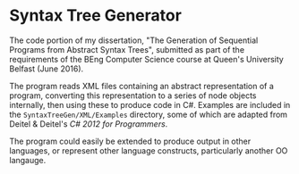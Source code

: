 # Syntax Tree Generator
The code portion of my dissertation, "The Generation of Sequential Programs from Abstract Syntax Trees", submitted as part of the requirements of the BEng Computer Science course at Queen's University Belfast (June 2016).

The program reads XML files containing an abstract representation of a program, converting this representation to a series of node objects internally, then using these to produce code in C#. Examples are included in the `SyntaxTreeGen/XML/Examples` directory, some of which are adapted from Deitel & Deitel's *C# 2012 for Programmers*.

The program could easily be extended to produce output in other languages, or represent other language constructs, particularly another OO langauge.
